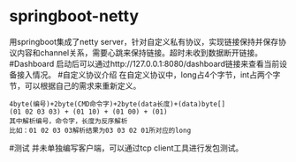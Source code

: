 # springboot-netty
用springboot集成了netty server，针对自定义私有协议，实现链接保持并保存协议内容和channel关系，需要心跳来保持链接。超时未收到数据断开链接。
#Dashboard
启动后可以通过http://127.0.0.1:8080/dashboard链接来查看当前设备接入情况。
#自定义协议介绍
在自定义协议中，long占4个字节，int占两个字节，可以根据自己的需求来重新定义。
````
4byte(编号)+2byte(CMD命令字)+2byte(data长度)+(data)byte[]
(01 02 03 03) + (01 10) + (01 00) + (01)
其中解析编号，命令字，长度为反序解析
比如：01 02 03 03解析结果为03 03 02 01所对应的long
````
#测试
并未单独编写客户端，可以通过tcp client工具进行发包测试。
